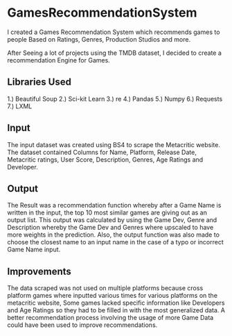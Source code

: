 # GamesRecommendationSystem
I created a Games Recommendation System which recommends games to people Based on Ratings, Genres, Production Studios and more.

After Seeing a lot of projects using the TMDB dataset, I decided to create a recommendation Engine for Games.

## Libraries Used
1.) Beautiful Soup
2.) Sci-kit Learn
3.) re
4.) Pandas
5.) Numpy
6.) Requests
7.) LXML

## Input
The input dataset was created using BS4 to scrape the Metacritic website. The dataset contained Columns for Name, Platform, Release Date, Metacritic ratings, User Score, Description, Genres, Age Ratings and Developer.

## Output
The Result was a recommendation function whereby after a Game Name is written in the input, the top 10 most similar games are giving out as an output list. This output was calculated by using the Game Dev, Genre and Description whereby the Game Dev and Genres where upscaled to have more weights in the prediction. Also, the output function was also made to choose the closest name to an input name in the case of a typo or incorrect Game Name input.

## Improvements
The data scraped was not used on multiple platforms because cross platform games where inputted various times for various platforms on the metacritic website, Some games lacked specific information like Developers and Age Ratings so they had to be filled in with the most generalized data. A better recommendation process involving the usage of more Game Data could have been used to improve recommendations.
